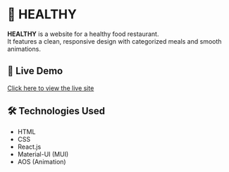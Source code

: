# 🥗 HEALTHY

**HEALTHY** is a website for a healthy food restaurant.  
It features a clean, responsive design with categorized meals and smooth animations.

## 🚀 Live Demo

[Click here to view the live site](https://marvelous-liger-3f7fae.netlify.app/)

## 🛠️ Technologies Used


- HTML
- CSS
- React.js
- Material-UI (MUI)
- AOS (Animation)
